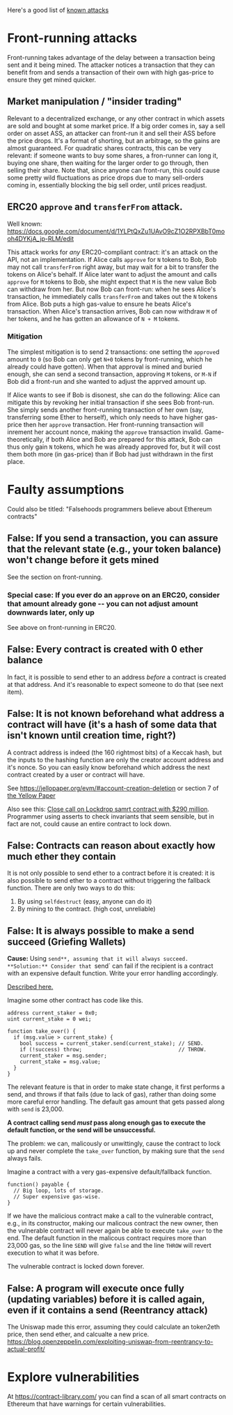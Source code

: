 Here's a good list of [known attacks](https://consensys.github.io/smart-contract-best-practices/known_attacks/)

Front-running attacks
=====================

Front-running takes advantage of the delay between a transaction being sent and it being mined.
The attacker notices a transaction that they can benefit from and sends a transaction of their own with high gas-price to ensure they get mined quicker.

## Market manipulation / "insider trading"

Relevant to a decentralized exchange, or any other contract in which assets are sold and bought at some market price.
If a big order comes in, say a sell order on asset ASS, an attacker can front-run it and sell their ASS before the price drops.
It's a format of shorting, but an arbitrage, so the gains are almost guaranteed.
For quadratic shares contracts, this can be very relevant: if someone wants to buy some shares, a fron-runner can long it, buying one share, then waiting for the larger order to go through, then selling their share.
Note that, since anyone can front-run, this could cause some pretty wild fluctuations as price drops due to many sell-orders coming in, essentially blocking the big sell order, until prices readjust.

## ERC20 `approve` and `transferFrom` attack.

Well known: https://docs.google.com/document/d/1YLPtQxZu1UAvO9cZ1O2RPXBbT0mooh4DYKjA_jp-RLM/edit

This attack works for *any* ERC20-compliant contract: it's an attack on the API, not an implementation.
If Alice calls `approve` for `N` tokens to Bob, Bob may not call `transferFrom` right away, but may wait for a bit to transfer the tokens on Alice's behalf.
If Alice later want to adjust the amount and calls `approve` for `M` tokens to Bob, she might expect that `M` is the new value Bob can withdraw from her.
But now Bob can front-run: when he sees Alice's transaction, he immediately calls `transferFrom` and takes out the `N` tokens from Alice.
Bob puts a high gas-value to ensure he beats Alice's transaction.
When Alice's transaction arrives, Bob can now withdraw `M` of her tokens, and he has gotten an allowance of `N + M` tokens.

### Mitigation

The simplest mitigation is to send 2 transactions: one setting the `approve`d amount to `0` (so Bob can only get `N+0` tokens by front-running, which he already could have gotten).
When that approval is mined and buried enough, she can send a second transaction, approving `M` tokens, or `M-N` if Bob did a front-run and she wanted to adjust the apprved amount up.

If Alice wants to see if Bob is disonest, she can do the following:
Alice can mitigate this by revoking her initial transaction if she sees Bob front-run.
She simply sends another front-running transaction of her own (say, transferring some Ether to herself), which only needs to have higher gas-price then her `approve` transaction.
Her front-running transaction will inrement her account nonce, making the `approve` transaction invalid.
Game-theoretically, if both Alice and Bob are prepared for this attack, Bob can thus only gain `N` tokens, which he was already approved for, but it will cost them both more (in gas-price) than if Bob had just withdrawn in the first place.


Faulty assumptions
==================

Could also be titled: "Falsehoods programmers believe about Ethereum contracts"

False: If you send a transaction, you can assure that the relevant state (e.g., your token balance) won't change before it gets mined
-------------------------------------------------------------------------------------------------------------------------------------

See the section on front-running.

### Special case: If you ever do an `approve` on an ERC20, consider that amount already gone -- you can not adjust amount downwards later, only up

See above on front-running in ERC20.

False: Every contract is created with 0 ether balance
-----------------------------------------------------

In fact, it is possible to send ether to an address *before* a contract is created at that address. And it's reasonable to expect someone to do that (see next item).

False: It is not known beforehand what address a contract will have (it's a hash of some data that isn't known until creation time, right?)
-------------------------------------------------------------------------------------------------------------------------------------------

A contract address is indeed (the 160 rightmost bits) of a Keccak hash, but the inputs to the hashing function are only the creator account address and it's nonce. So you can easily know beforehand which address the next contract created by a user or contract will have.

See https://jellopaper.org/evm/#account-creation-deletion or section 7 of [the Yellow Paper](https://ethereum.github.io/yellowpaper/paper.pdf)

Also see this: [Close call on Lockdrop samrt contract with $290 million](https://medium.com/@nmcl/gridlock-a-smart-contract-bug-73b8310608a9). Programmer using asserts to check invariants that seem sensible, but in fact are not, could cause an entire contract to lock down.

False: Contracts can reason about exactly how much ether they contain
---------------------------------------------------------------------

It is not only possible to send ether to a contract before it is created: it is also possible to send ether to a contract without triggering the fallback function.
There are only two ways to do this:
1. By using `selfdestruct` (easy, anyone can do it)
2. By mining to the contract. (high cost, unreliable)

False: It is always possible to make a send succeed (Griefing Wallets)
----------------------------------------------------------------------

**Cause:** Using `send**, assuming that it will always succeed.
**Solution:** Consider that `send` can fail if the recipient is a contract with an expensive default function. Write your error handling accordingly.

[Described here.](https://vessenes.com/ethereum-griefing-wallets-send-w-throw-considered-harmful/)

Imagine some other contract has code like this.

```sol
address current_staker = 0x0;
uint current_stake = 0 wei;

function take_over() {
  if (msg.value > current_stake) {
    bool success = current_staker.send(current_stake); // SEND.
    if (!success) throw;                               // THROW.
    current_staker = msg.sender;
    current_stake = msg.value;
  }
}
```

The relevant feature is that in order to make state change, it first performs a send, and throws if that fails (due to lack of gas), rather than doing some more careful error handling.
The default gas amount that gets passed along with `send` is 23,000.

**A contract calling send _must_ pass along enough gas to execute the default function, or the send will be unsuccessful.**

The problem: we can, malicously or unwittingly, cause the contract to lock up and never complete the `take_over` function, by making sure that the `send` always fails.

Imagine a contract with a very gas-expensive default/fallback function.

```sol
function() payable {
  // Big loop, lots of storage.
  // Super expensive gas-wise.
}
```

If we have the malicious contract make a call to the vulnerable contract, e.g., in its constructor, making our malicous contract the new owner, then the vulnerable contract will never again be able to execute `take_over` to the end. The default function in the malicous contract requires more than 23,000 gas, so the line `SEND` will give `false` and the line `THROW` will revert execution to what it was before.

The vulnerable contract is locked down forever.

False: A program will execute once fully (updating variables) before it is called again, even if it contains a send (Reentrancy attack)
---------------------------------------------------------------------------------------------------------------------------------------

The Uniswap made this error, assuming they could calculate an token2eth price, then send ether, and calcualte a new price.
https://blog.openzeppelin.com/exploiting-uniswap-from-reentrancy-to-actual-profit/

Explore vulnerabilities
=======================

At <https://contract-library.com/> you can find a scan of all smart contracts on Ethereum that have warnings for certain vulnerabilities.

